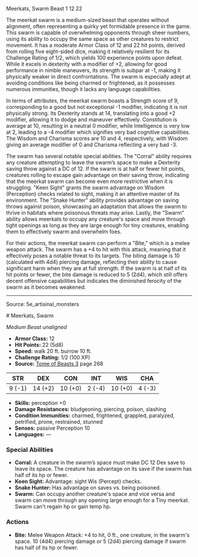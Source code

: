 <MonsterName/>Meerkats, Swarm</MonsterName>
<CreatureType/>Beast</CreatureType>
<CR/>1</CR>
<AC/>12</AC>
<HP/>22</HP>
<summary>The meerkat swarm is a medium-sized beast that operates without alignment, often representing a quirky yet formidable presence in the game. This swarm is capable of overwhelming opponents through sheer numbers, using its ability to occupy the same space as other creatures to restrict movement. It has a moderate Armor Class of 12 and 22 hit points, derived from rolling five eight-sided dice, making it relatively resilient for its Challenge Rating of 1/2, which yields 100 experience points upon defeat. While it excels in dexterity with a modifier of +2, allowing for good performance in nimble maneuvers, its strength is subpar at -1, making it physically weaker in direct confrontations. The swarm is especially adept at avoiding conditions like being charmed or frightened, as it possesses numerous immunities, though it lacks any language capabilities.</summary>

<detail>

In terms of attributes, the meerkat swarm boasts a Strength score of 9, corresponding to a good but not exceptional -1 modifier, indicating it is not physically strong. Its Dexterity stands at 14, translating into a good +2 modifier, allowing it to dodge and maneuver effectively. Constitution is average at 10, resulting in a neutral 0 modifier, while Intelligence is very low at 2, leading to a -4 modifier which signifies very bad cognitive capabilities. The Wisdom and Charisma scores are 10 and 4, respectively, with Wisdom giving an average modifier of 0 and Charisma reflecting a very bad -3.

The swarm has several notable special abilities. The "Corral" ability requires any creature attempting to leave the swarm’s space to make a Dexterity saving throw against a DC of 12. If the swarm is at half or fewer hit points, creatures rolling to escape gain advantage on their saving throw, indicating that the meerkat swarm can become even more restrictive when it is struggling. "Keen Sight" grants the swarm advantage on Wisdom (Perception) checks related to sight, making it an attentive master of its environment. The "Snake Hunter" ability provides advantage on saving throws against poison, showcasing an adaptation that allows the swarm to thrive in habitats where poisonous threats may arise. Lastly, the "Swarm" ability allows meerkats to occupy any creature's space and move through tight openings as long as they are large enough for tiny creatures, enabling them to effectively swarm and overwhelm foes.

For their actions, the meerkat swarm can perform a "Bite," which is a melee weapon attack. The swarm has a +4 to hit with this attack, meaning that it effectively poses a notable threat to its targets. The biting damage is 10 (calculated with 4d4) piercing damage, reflecting their ability to cause significant harm when they are at full strength. If the swarm is at half of its hit points or fewer, the bite damage is reduced to 5 (2d4), which still offers decent offensive capabilities but indicates the diminished ferocity of the swarm as it becomes weakened.</detail>



---

Source: 5e_artisinal_monsters

<statblock>
# Meerkats, Swarm

*Medium* *Beast* *unaligned*

- **Armor Class:** 12
- **Hit Points:** 22 (5d8)
- **Speed:** walk 20 ft. burrow 10 ft.
- **Challenge Rating:** 1/2 (100 XP)
- **Source:** [Tome of Beasts 3](https://koboldpress.com/kpstore/product/tome-of-beasts-3-for-5th-edition/) page 268

| STR | DEX | CON | INT | WIS | CHA |
| --- | --- | --- | --- | --- | --- |
| 9 (-1) | 14 (+2) | 10 (+0) | 2 (-4) | 10 (+0) | 4 (-3) |

- **Skills:** perception +0
- **Damage Resistances:** bludgeoning, piercing, poison, slashing
- **Condition Immunities:** charmed, frightened, grappled, paralyzed, petrified, prone, restrained, stunned
- **Senses:** passive Perception 10
- **Languages:** —

### Special Abilities

- **Corral:** A creature in the swarm’s space must make DC 12 Dex save to leave its space. The creature has advantage on its save if the swarm has half of its hp or fewer.
- **Keen Sight:** Advantage: sight Wis (Percept) checks.
- **Snake Hunter:** Has advantage on saves vs. being poisoned.
- **Swarm:** Can occupy another creature's space and vice versa and swarm can move through any opening large enough for a Tiny meerkat. Swarm can't regain hp or gain temp hp.

### Actions

- **Bite:** Melee Weapon Attack: +4 to hit, 0 ft., one creature, in the swarm's space. 10 (4d4) piercing damage or 5 (2d4) piercing damage if swarm has half of its hp or fewer.


</statblock>


